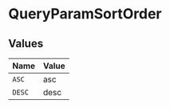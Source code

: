 # QueryParamSortOrder


## Values

| Name   | Value  |
| ------ | ------ |
| `ASC`  | asc    |
| `DESC` | desc   |